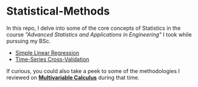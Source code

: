 # Statistical-Methods
In this repo, I delve into some of the core concepts of Statistics in the course _"Advanced Statistics and Applications in Engineering"_  I took while pursuing my BSc. 


+ [Simple Linear Regression](https://github.com/GBlanch/Statistical-Methods/tree/main/0.Simple%20Linear%20Regression)
+ [Time-Series Cross-Validation](https://github.com/GBlanch/Statistical-Methods/tree/main/1.Time-Series%20Cross-Validation)



If curious, you could also take a peek to some of the methodologies I reviewed on **[Multivariable Calculus](https://github.com/GBlanch/Multivar.-calculus-on-AFM/tree/main#potential-flow)** during that time.
